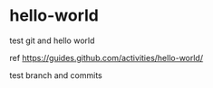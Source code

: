 # hello-world
test git and hello world

ref
https://guides.github.com/activities/hello-world/

test branch and commits
